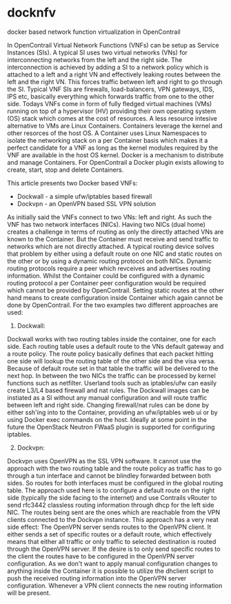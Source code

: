 # docknfv
docker based network function virtualization in OpenContrail

In OpenContrail Virtual Network Functions (VNFs) can be setup as Service Instances (SIs). A typical SI uses two virtual networks (VNs) for interconnecting networks from the left and the right side. The interconnection is achieved by adding a SI to a network policy which is attached to a left and a right VN and effectively leaking routes between the left and the right VN. This forces traffic between left and right to go through the SI. Typical VNF SIs are firewalls, load-balancers, VPN gateways, IDS, IPS etc, basically everything which forwards traffic from one to the other side. Todays VNFs come in form of fully fledged virtual machines (VMs) running on top of a hypervisor (HV) providing their own operating system (OS) stack which comes at the cost of resources. 
A less resource intesive alternative to VMs are Linux Containers. Containers leverage the kernel and other resorces of the host OS. A Container uses Linux Namespaces to isolate the networking stack on a per Container basis which makes it a perfect candidate for a VNF as long as the kernel modules required by the VNF are available in the host OS kernel. Docker is a mechanism to distribute and manage Containers. For OpenContrail a Docker plugin exists allowing to create, start, stop and delete Containers.

This article presents two Docker based VNFs:
- Dockwall - a simple ufw/iptables based firewall
- Dockvpn - an OpenVPN based SSL VPN solution

As initially said the VNFs connect to two VNs: left and right. As such the VNF has two network interfaces (NICs). Having two NICs (dual home) creates a challenge in terms of routing as only the directly attached VNs are known to the Container. But the Container must receive and send traffic to networks which are not directly attached. A typical routing device solves that problem by either using a default route on one NIC and static routes on the other or by using a dynamic routing protocol on both NICs. Dynamic routing protocols require a peer which revceives and advertises routing information. Whilst the Container could be configured with a dynamic routing protocol a per Container peer configuration would be required which cannot be provided by OpenContrail.
Setting static routes at the other hand means to create configuration inside Container which again cannot be done by OpenContrail. 
For the two examples two different approaches are used:

1. Dockwall:

Dockwall works with two routing tables inside the container, one for each side. Each routing table uses a default route to the VNs default gateway and a route policy. The route policy basically defines that each packet hitting one side will lookup the routing table of the other side and the visa versa. Because of default route set in that table the traffic will be delivered to the next hop. In between the two NICs the traffic can be processed by kernel functions such as netfilter. Userland tools such as iptables/ufw can easily create L3/L4 based firewall and nat rules. The Dockwall images can be instiated as a SI without any manual configuration and will route traffic between left and right side. Changing firewall/nat rules can be done by either ssh'ing into to the Container, providing an ufw/iptables web ui or by using Docker exec commands on the host.
Ideally at some point in the future the OpenStack Neutron FWaaS plugin is supported for configuring iptables.

2. Dockvpn:

Dockvpn uses OpenVPN as the SSL VPN software. It cannot use the approach with the two routing table and the route policy as traffic has to go through a tun interface and cannot be blindley forwarded between both sides. So routes for both interfaces must be configured in the global routing table. The approach used here is to configure a default route on the right side (typically the side facing to the internet) and use Contrails vRouter to send rfc3442 classless routing information through dhcp for the left side NIC. The routes being sent are the ones which are reachable from the VPN clients connected to the Dockvpn instance. This approach has a very neat side effect: The OpenVPN server sends routes to the OpenVPN client. It either sends a set of specific routes or a default route, which effectively means that either all traffic or only traffic to selected destination is routed through the OpenVPN server. If the desire is to only send specific routes to the client the routes have to be configured in the OpenVPN server configuration. As we don't want to apply manual configuration changes to anything inside the Container it is possible to utilize the dhclient script to push the received routing information into the OpenVPN server configuration. Whenever a VPN client connects the new routing information will be present.
